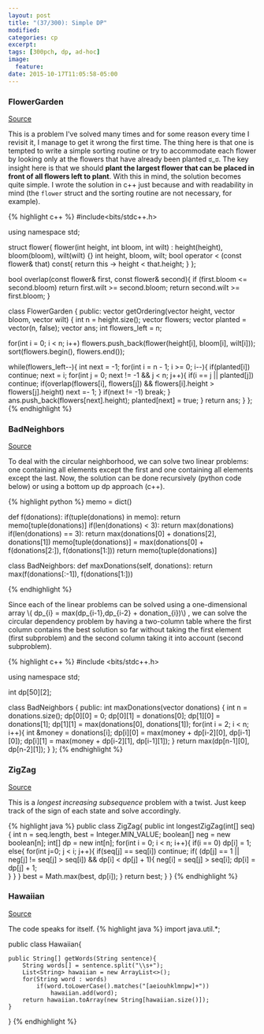 ```yaml
---
layout: post
title: "(37/300): Simple DP"
modified:
categories: cp
excerpt:
tags: [300pch, dp, ad-hoc]
image:
  feature:
date: 2015-10-17T11:05:58-05:00
---
```


### FlowerGarden
<a href="http://community.topcoder.com/stat?c=problem_statement&pm=1918&rd=5006" target="_blank">Source</a>

This is a problem I've solved many times and for some reason every time I revisit it, I manage to get it wrong the first time. The thing here is that one is tempted to write a simple sorting routine or try to accommodate each flower by looking only at the flowers that have already been planted  ಠ_ಠ. The key insight here is that we should **plant the largest flower that can be placed in front of all flowers left to plant**. With this in mind, the solution becomes quite simple.
I wrote the solution in c++ just because and with readability in mind (the `flower` struct and the sorting routine are not necessary, for example).

{% highlight c++ %}
#include<bits/stdc++.h>

using namespace std;

struct flower{
  flower(int height, int bloom, int wilt) : height(height), bloom(bloom), wilt(wilt) {}
  int height, bloom, wilt;
  bool operator < (const flower& that) const{
    return this -> height < that.height;
  }
};

bool overlap(const flower& first, const flower& second){
  if (first.bloom <= second.bloom)
  return first.wilt >= second.bloom;
  return second.wilt >= first.bloom;
}

class FlowerGarden {
public:
vector <int> getOrdering(vector <int> height, vector <int> bloom, vector <int> wilt) {
  int n = height.size();
  vector<flower> flowers;
  vector<bool> planted = vector<bool>(n, false);
  vector<int> ans;
  int flowers_left = n;

  for(int i = 0; i < n; i++)
      flowers.push_back(flower(height[i], bloom[i], wilt[i]));
  sort(flowers.begin(), flowers.end());

  while(flowers_left--){
    int next = -1;
    for(int i = n - 1; i >= 0; i--){
      if(planted[i])
        continue;
      next = i;
      for(int j = 0; next != -1 && j < n; j++){
        if(i == j || planted[j])
          continue;
        if(overlap(flowers[i], flowers[j]) && flowers[i].height > flowers[j].height)
          next =- 1;
      }
      if(next != -1)
        break;
    }
    ans.push_back(flowers[next].height);
    planted[next] = true;
  }
  return ans;
  }
};
{% endhighlight %}


### BadNeighbors
<a href="http://community.topcoder.com/tc?module=ProblemDetail&rd=5009&pm=2402" target="_blank">Source</a>

To deal with the circular neighborhood, we can solve two linear problems: one containing all elements except the first and one containing all elements except the last. Now, the solution can be done recursively (python code below) or using a bottom up dp approach (c++).

{% highlight python %}
memo = dict()

def f(donations):
    if(tuple(donations) in memo):
        return memo[tuple(donations)]
    if(len(donations) < 3):
        return max(donations)
    if(len(donations) == 3):
        return max(donations[0] + donations[2], donations[1])
    memo[tuple(donations)] = max(donations[0] + f(donations[2:]), f(donations[1:]))
    return memo[tuple(donations)]

class BadNeighbors:
    def maxDonations(self, donations):
        return max(f(donations[:-1]), f(donations[1:]))

{% endhighlight %}

Since each of the linear problems can be solved using a one-dimensional array \\( dp\_{i} = max(dp\_{i-1},dp\_{i-2} + donation\_{i})\\) , we can solve the circular dependency problem by having a two-column table where the first column contains the best solution so far without taking the first element (first subproblem) and the second column taking it into account (second subproblem).

{% highlight c++ %}
#include <bits/stdc++.h>

using namespace std;

int dp[50][2];

class BadNeighbors {
public:
	int maxDonations(vector <int> donations) {
		int n = donations.size();
		dp[0][0] = 0;
		dp[0][1] = donations[0];
		dp[1][0] = donations[1];
		dp[1][1] = max(donations[0], donations[1]);
		for(int i = 2; i < n; i++){
			int &money = donations[i];
			dp[i][0] = max(money + dp[i-2][0], dp[i-1][0]);
			dp[i][1] = max(money + dp[i-2][1], dp[i-1][1]);
		}
		return max(dp[n-1][0], dp[n-2][1]);
	}
};
{% endhighlight %}

### ZigZag
<a href="http://community.topcoder.com/stat?c=problem_statement&pm=1259&rd=4493" target="_blank">Source</a>

This is a *longest increasing subsequence* problem with a twist. Just keep track of the sign of each state and solve accordingly.

{% highlight java %}
public class ZigZag{
   public int longestZigZag(int[] seq){
    int n = seq.length, best = Integer.MIN_VALUE;
        boolean[] neg = new boolean[n];
        int[] dp = new int[n];
        for(int i = 0; i < n; i++){
          if(i == 0)
                dp[i] = 1;
            else{
                for(int j=0; j < i; j++){
                    if(seq[j] == seq[i])
                        continue;
                    if( (dp[j] == 1 || neg[j] != seq[j] > seq[i]) && dp[i] < dp[j] + 1){
                      neg[i] = seq[j] > seq[i];
                        dp[i] = dp[j] + 1;  
                    }
                }
            }
            best = Math.max(best, dp[i]);
        }
        return best;
  }
}
{% endhighlight %}

### Hawaiian
<a href="http://community.topcoder.com/stat?c=problem_statement&pm=2358&rd=5006" target="_blank">Source</a>

The code speaks for itself.
{% highlight java %}
import java.util.*;

public class Hawaiian{

	public String[] getWords(String sentence){
		String words[] = sentence.split("\\s+");
		List<String> hawaiian = new ArrayList<>();
		for(String word : words)
			if(word.toLowerCase().matches("[aeiouhklmnpw]+"))
				hawaiian.add(word);
		return hawaiian.toArray(new String[hawaiian.size()]);
	}
}
{% endhighlight %}
